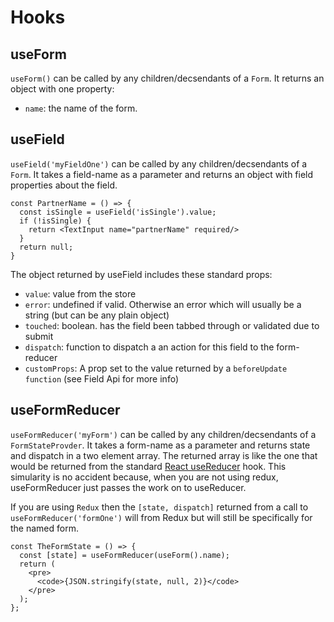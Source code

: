 # Hooks

## useForm
`useForm()` can be called by any children/decsendants of a `Form`. It returns an object with one property: 
* `name`: the name of the form.

## useField
`useField('myFieldOne')` can be called by any children/decsendants of a `Form`. It takes a field-name as a parameter and returns an object with field properties about the field.
```
const PartnerName = () => {
  const isSingle = useField('isSingle').value;
  if (!isSingle) {
    return <TextInput name="partnerName" required/>
  }
  return null;
}
```
The  object returned by useField includes these standard props: 
* `value`: value from the store
* `error`: undefined if valid. Otherwise an error which will usually be a string (but can be any plain object)
* `touched`: boolean. has the field been tabbed through or validated due to submit 
* `dispatch`: function to dispatch a an action for this field to the form-reducer
* `customProps`: A prop set to the value returned by a `beforeUpdate function` (see Field Api for more info)


## useFormReducer
`useFormReducer('myForm')` can be called by any children/decsendants of a `FormStateProvder`. It takes a form-name as a parameter and returns state and dispatch in a two element array. The returned array is like the one that would be returned from the standard [React useReducer](https://reactjs.org/docs/hooks-reference.html#usereducer) hook. This simularity is no accident because, when you are not using redux, useFormReducer just passes the work on to useReducer.

If you are using `Redux` then the `[state, dispatch]` returned from a call to `useFormReducer('formOne')` will from Redux but will still be specifically for the named form.  
```
const TheFormState = () => {
  const [state] = useFormReducer(useForm().name);
  return (
    <pre>
      <code>{JSON.stringify(state, null, 2)}</code>
    </pre>
  );
};
```

